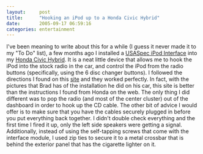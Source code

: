 ```yaml
---
layout:     post
title:      "Hooking an iPod up to a Honda Civic Hybrid"
date:       2005-09-17 06:59:16
categories: entertainment
---
```

I've been meaning to write about this for a while (I guess it never made it to my "To Do" list), a few months ago I installed a [USASpec iPod Interface](http://www.discountcarstereo.com/detail.aspx?ID=717) into my [Honda Civic Hybrid](http://automobiles.honda.com/models/model_overview.asp?ModelName=Civic+Hybrid). It is a neat little device that allows me to hook the iPod into the stock radio in the car, and control the iPod from the radio buttons (specifically, using the 6 disc changer buttons). I followed the directions I found on this [site](http://www.rightclick.com.au/brad/ipodmycar.html) and they worked perfectly. In fact, with the pictures that Brad has of the installation he did on his car, this site is better than the instructions I found from Honda on the web. The only thing I did different was to pop the radio (and most of the center cluster) out of the dashboard in order to hook up the CD cable. The other bit of advice I would offer is to make sure that you have the cables securely plugged in before you put everything back together. I didn't double check everything and the first time I fired it up, only the left side speakers were getting a signal. Additionally, instead of using the self-tapping screws that come with the interface module, I used zip ties to secure it to a metal crossbar that is behind the exterior panel that has the cigarette lighter on it.

